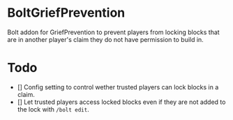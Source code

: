 BoltGriefPrevention
===================

Bolt addon for GriefPrevention to prevent players from locking blocks that are in another player's claim they do not have permission to build in.

# Todo

- [] Config setting to control wether trusted players can lock blocks in a claim.
- [] Let trusted players access locked blocks even if they are not added to the lock with `/bolt edit`.
